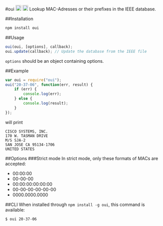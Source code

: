 #oui <a target="_blank" href="https://npmjs.org/package/oui"><img src="https://badge.fury.io/js/oui.svg" alt="NPM version" height="18"></a> <a target="_blank" href="https://david-dm.org/silverwind/oui"><img src="https://david-dm.org/silverwind/oui.svg" alt="Dependency Status" height="18"></a>
Lookup MAC-Adresses or their prefixes in the IEEE database.

##Installation
````bash
npm install oui
````
##Usage
````js
oui(oui, [options], callback);
oui.update(callback); // Update the database from the IEEE file
````
`options` should be an object containing options.

##Example
````js
var oui = require("oui");
oui("20-37-06", function(err, result) {
    if (err) {
        console.log(err);
    } else {
        console.log(result);
    }
});
````
will print
````
CISCO SYSTEMS, INC.
170 W. TASMAN DRIVE
M/S SJA-2
SAN JOSE CA 95134-1706
UNITED STATES
````

##Options
###Strict mode
In strict mode, only these formats of MACs are accepted:
 - 00:00:00
 - 00-00-00
 - 00:00:00:00:00:00
 - 00-00-00-00-00-00
 - 0000.0000.0000

##CLI
When installed through `npm install -g oui`, this command is available:

````bash
$ oui 20-37-06
````
